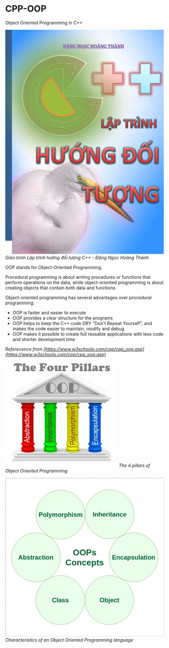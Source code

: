# CPP-OOP
Object Oriented Programming in C++

!["Giáo trình Lập trình hướng đối tượng C++ - Đặng Ngọc Hoàng Thành"](docs/img/cover.png)
*Giáo trình Lập trình hướng đối tượng C++ - Đặng Ngọc Hoàng Thành*

OOP stands for Object-Oriented Programming.

Procedural programming is about writing procedures or functions that perform operations on the data, while object-oriented programming is about creating objects that contain both data and functions.

Object-oriented programming has several advantages over procedural programming:

- OOP is faster and easier to execute
- OOP provides a clear structure for the programs
- OOP helps to keep the C++ code DRY "Don't Repeat Yourself", and makes the code easier to maintain, modify and debug
- OOP makes it possible to create full reusable applications with less code and shorter development time

*Referecence from [https://www.w3schools.com/cpp/cpp_oop.asp](https://www.w3schools.com/cpp/cpp_oop.asp)*

!["The 4 pillars of Object Oriented Programming"](docs/img/four-pillars.png)
*The 4 pillars of Object Oriented Programming*

!["Characteristics of an Object Oriented Programming language"](docs/img/OOPs-Concepts.jpg)
*Characteristics of an Object Oriented Programming language*
